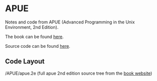 # APUENotes and code from APUE (Advanced Programming in the Unix Environment, 2nd Edition).The book can be found [here](https://www.amazon.com/Programming-Environment-Addison-Wesley-Professional-Computing/dp/0321525949).Source code can be found [here](http://www.apuebook.com/code2e.html).## Code Layout/APUE/apue.2e (full apue 2nd edition source tree from the [book website](http://www.apuebook.com/code2e.html))